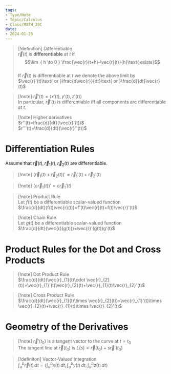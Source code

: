 ```yaml
---
tags:
- Type/Note
- Topic/Calculus
- Class/MATH_20C
date:
- 2024-01-26
---
```

> [!definition] Differentiable  
> $\vec{r}(t)$ is **differentiable** at $t$ if  
> $$\lim_{ h \to 0 } \frac{\vec{r}(t+h)-\vec{r}(t)}{h}\text{ exists}$$  
> If $\vec{r}(t)$ is differentiable at $t$ we denote the above limit by  
> $\vec{r}'(t)\text{ or }\frac{d\vec{r}}{dt}\text{ or }\frac{d}{dt}\vec{r}(t)$  

> [!note] $\vec{r}'(t)=\langle x'(t),y'(t),z'(t) \rangle$  
> In particular, $\vec{r}'(t)$ is differentiable iff all components are differentiable at $t$.  

> [!note] Higher derivatives  
> $r''(t)=\frac{d}{dt}(\vec{r}'(t))$  
> $r'''(t)=\frac{d}{dt}(\vec{r}''(t))$  

# Differentiation Rules  

Assume that $\vec{r}(t),\vec{r}_{1}(t),\vec{r}_{2}(t)$ are differentiable.  

> [!note] $(\vec{r}_{1}(t)+\vec{r}_{2}(t))'=\vec{r}_{1}'(t)+\vec{r}_{2}'(t)$  

> [!note] $(c\vec{r}_{1}(t))'=c\vec{r}_{1}'(t)$  

> [!note] Product Rule  
> Let $f(t)$ be a differentiable scalar-valued function  
> $\frac{d}{dt}(f(t)\vec{r}(t))=f'(t)\vec{r}(t)+f(t)\vec{r}'(t)$  

> [!note] Chain Rule  
> Let $g(t)$ be a differentiable scalar-valued function  
> $\frac{d}{dt}(\vec{r}(g(t)))=\vec{r}'(g(t))g'(t)$  

# Product Rules for the Dot and Cross Products  

> [!note] Dot Product Rule  
> $\frac{d}{dt}(\vec{r}_{1}(t)\cdot \vec{r}_{2}(t))=\vec{r}_{1}'(t)\vec{r}_{2}(t)+\vec{r}_{1}(t)\vec{r}_{2}'(t)$  

> [!note] Cross Product Rule  
> $\frac{d}{dt}(\vec{r}_{1}(t)\times \vec{r}_{2}(t))=\vec{r}_{1}'(t)\times \vec{r}_{2}(t)+\vec{r}_{1}(t)\times \vec{r}_{2}'(t)$  

# Geometry of the Derivatives  

> [!note] $\vec{r}'(t_{0})$ is a tangent vector to the curve at $t=t_{0}$  
> The tangent line at $\vec{r}(t_{0})$ is $L(s)=\vec{r}(t_{0})+s \vec{r}'(t_{0})$  

> [!definiton] Vector-Valued Integration  
> $\int_{a}^b \vec{r}(t) \, dt=\langle \int_{a}^b x(t) \, dt,\int_{a}^b y(t) \, dt,\int_{a}^b z(t) \, dt \rangle$  
